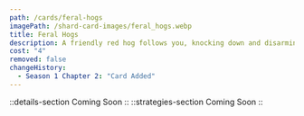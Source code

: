 ```yaml
---
path: /cards/feral-hogs
imagePath: /shard-card-images/feral_hogs.webp
title: Feral Hogs
description: A friendly red hog follows you, knocking down and disarming enemies.
cost: "4"
removed: false
changeHistory:
  - Season 1 Chapter 2: "Card Added"
---
```

::details-section
Coming Soon
::
::strategies-section
Coming Soon
::